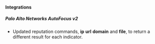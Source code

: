 #### Integrations
##### Palo Alto Networks AutoFocus v2
- Updated reputation commands, **ip** **url** **domain** and **file**, to return a different result for each indicator. 
